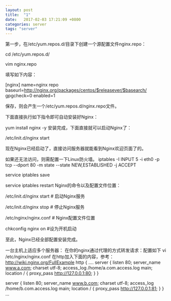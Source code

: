 ```yaml
---
layout: post
title:  "1"
date:   2017-02-03 17:21:09 +0800
categories: server
tags: "server"
---
```

第一步，在/etc/yum.repos.d/目录下创建一个源配置文件nginx.repo：

cd /etc/yum.repos.d/
 
vim nginx.repo

填写如下内容：

[nginx]
name=nginx repo
baseurl=http://nginx.org/packages/centos/$releasever/$basearch/
gpgcheck=0
enabled=1

保存，则会产生一个/etc/yum.repos.d/nginx.repo文件。

下面直接执行如下指令即可自动安装好Nginx：

yum install nginx -y
安装完成，下面直接就可以启动Nginx了：

/etc/init.d/nginx start

现在Nginx已经启动了，直接访问服务器就能看到Nginx欢迎页面了的。

如果还无法访问，则需配置一下Linux防火墙。
iptables -I INPUT 5 -i eth0 -p tcp --dport 80 -m state --state NEW,ESTABLISHED -j ACCEPT
 
service iptables save
 
service iptables restart
Nginx的命令以及配置文件位置：

/etc/init.d/nginx start # 启动Nginx服务
 
/etc/init.d/nginx stop # 停止Nginx服务
 
/etc/nginx/nginx.conf # Nginx配置文件位置

chkconfig nginx on    #设为开机启动

至此，Nginx已经全部配置安装完成。


一台主机上适应多个服务器：
在你的nginx通过代理的方式转发请求：配置如下
vi /etc/nginx/nginx.conf
在http加入下面的内容，参考：http://wiki.nginx.org/FullExample
http {
....
  server {
          listen       80;
          server_name  www.a.com;
          charset utf-8;
          access_log  /home/a.com.access.log  main;
          location / {
              proxy_pass http://127.0.0.1:80;
          }
      }
  
   server {
          listen       80;
          server_name  www.b.com;
          charset utf-8;
          access_log  /home/b.com.access.log  main;
          location / {
              proxy_pass http://127.0.0.1:81;
          }
      }
...